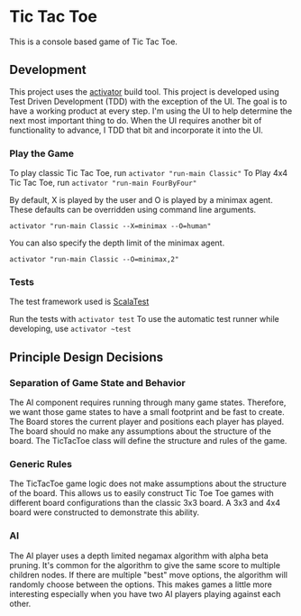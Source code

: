 Tic Tac Toe
===========
This is a console based game of Tic Tac Toe.

Development
-----------
This project uses the [activator](https://www.lightbend.com/activator/download) build tool.  This
project is developed using Test Driven Development (TDD) with the exception of the UI.  The goal is
to have a working product at every step.  I'm using the UI to help determine the next most important
thing to do.  When the UI requires another bit of functionality to advance, I TDD that bit and
incorporate it into the UI.

### Play the Game
To play classic Tic Tac Toe, run `activator "run-main Classic"`
To Play 4x4 Tic Tac Toe, run `activator "run-main FourByFour"`

By default, X is played by the user and O is played by a minimax agent.  These defaults can be overridden
using command line arguments.

`activator "run-main Classic --X=minimax --O=human"`

You can also specify the depth limit of the minimax agent.

`activator "run-main Classic --O=minimax,2"`

### Tests
The test framework used is [ScalaTest](http://www.scalatest.org/)

Run the tests with `activator test`
To use the automatic test runner while developing, use `activator ~test`

Principle Design Decisions
--------------------------
### Separation of Game State and Behavior
The AI component requires running through many game states.  Therefore, we want those game states to
have a small footprint and be fast to create.  The Board stores the current player and positions each
player has played.  The board should no make any assumptions about the structure of the board.  The
TicTacToe class will define the structure and rules of the game.

### Generic Rules
The TicTacToe game logic does not make assumptions about the structure of the board.  This allows us
to easily construct Tic Toe Toe games with different board configurations than the classic 3x3 board.
A 3x3 and 4x4 board were constructed to demonstrate this ability.

### AI
The AI player uses a depth limited negamax algorithm with alpha beta pruning.  It's common for the
algorithm to give the same score to multiple children nodes.  If there are multiple "best" move
options, the algorithm will randomly choose between the options.  This makes games a little more
interesting especially when you have two AI players playing against each other.
